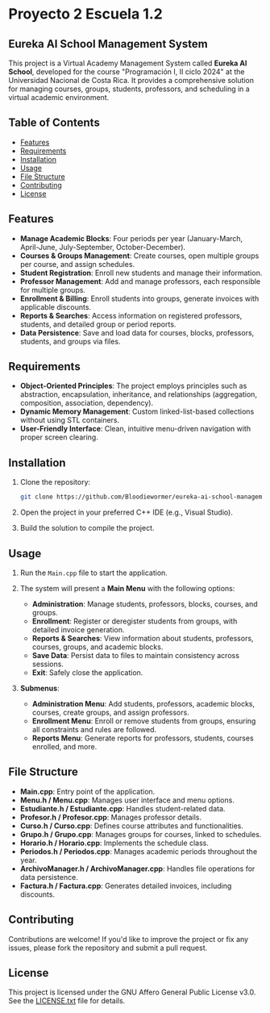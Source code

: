 # Proyecto 2 Escuela 1.2

## Eureka AI School Management System

This project is a Virtual Academy Management System called **Eureka AI School**, developed for the course "Programación I, II ciclo 2024" at the Universidad Nacional de Costa Rica. It provides a comprehensive solution for managing courses, groups, students, professors, and scheduling in a virtual academic environment.

## Table of Contents

- [Features](#features)
- [Requirements](#requirements)
- [Installation](#installation)
- [Usage](#usage)
- [File Structure](#file-structure)
- [Contributing](#contributing)
- [License](#license)

## Features

- **Manage Academic Blocks**: Four periods per year (January-March, April-June, July-September, October-December).
- **Courses & Groups Management**: Create courses, open multiple groups per course, and assign schedules.
- **Student Registration**: Enroll new students and manage their information.
- **Professor Management**: Add and manage professors, each responsible for multiple groups.
- **Enrollment & Billing**: Enroll students into groups, generate invoices with applicable discounts.
- **Reports & Searches**: Access information on registered professors, students, and detailed group or period reports.
- **Data Persistence**: Save and load data for courses, blocks, professors, students, and groups via files.

## Requirements

- **Object-Oriented Principles**: The project employs principles such as abstraction, encapsulation, inheritance, and relationships (aggregation, composition, association, dependency).
- **Dynamic Memory Management**: Custom linked-list-based collections without using STL containers.
- **User-Friendly Interface**: Clean, intuitive menu-driven navigation with proper screen clearing.

## Installation

1. Clone the repository:

   ```bash
   git clone https://github.com/Bloodiewormer/eureka-ai-school-management.git
   ```

2. Open the project in your preferred C++ IDE (e.g., Visual Studio).
3. Build the solution to compile the project.

## Usage

1. Run the `Main.cpp` file to start the application.
2. The system will present a **Main Menu** with the following options:
   - **Administration**: Manage students, professors, blocks, courses, and groups.
   - **Enrollment**: Register or deregister students from groups, with detailed invoice generation.
   - **Reports & Searches**: View information about students, professors, courses, groups, and academic blocks.
   - **Save Data**: Persist data to files to maintain consistency across sessions.
   - **Exit**: Safely close the application.

3. **Submenus**:
   - **Administration Menu**: Add students, professors, academic blocks, courses, create groups, and assign professors.
   - **Enrollment Menu**: Enroll or remove students from groups, ensuring all constraints and rules are followed.
   - **Reports Menu**: Generate reports for professors, students, courses enrolled, and more.

## File Structure

- **Main.cpp**: Entry point of the application.
- **Menu.h / Menu.cpp**: Manages user interface and menu options.
- **Estudiante.h / Estudiante.cpp**: Handles student-related data.
- **Profesor.h / Profesor.cpp**: Manages professor details.
- **Curso.h / Curso.cpp**: Defines course attributes and functionalities.
- **Grupo.h / Grupo.cpp**: Manages groups for courses, linked to schedules.
- **Horario.h / Horario.cpp**: Implements the schedule class.
- **Periodos.h / Periodos.cpp**: Manages academic periods throughout the year.
- **ArchivoManager.h / ArchivoManager.cpp**: Handles file operations for data persistence.
- **Factura.h / Factura.cpp**: Generates detailed invoices, including discounts.

## Contributing

Contributions are welcome! If you'd like to improve the project or fix any issues, please fork the repository and submit a pull request.

## License
This project is licensed under the GNU Affero General Public License v3.0. See the [LICENSE.txt](https://github.com/Bloodiewormer/Proyecto-2-Progra-1/blob/master/LICENSE.txt) file for details.
